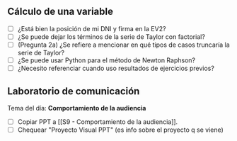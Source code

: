 ## Cálculo de una variable

- [ ] ¿Está bien la posición de mi DNI y firma en la EV2?
- [ ] ¿Se puede dejar los términos de la serie de Taylor con factorial?
- [ ] (Pregunta 2a) ¿Se refiere a mencionar en qué tipos de casos truncaría la serie de Taylor?
- [ ] ¿Se puede usar Python para el método de Newton Raphson?
- [ ] ¿Necesito referenciar cuando uso resultados de ejercicios previos?

## Laboratorio de comunicación

Tema del día: **Comportamiento de la audiencia**

- [ ] Copiar PPT a [[S9 - Comportamiento de la audiencia]].
- [ ] Chequear "Proyecto Visual PPT" (es info sobre el proyecto q se viene)
